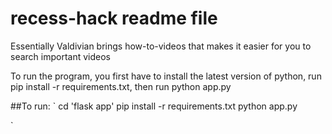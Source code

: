 # recess-hack readme file

Essentially Valdivian brings how-to-videos that makes it easier for you to search important videos

To run the program, you first have to install the latest version of python, run pip install -r requirements.txt, then run python app.py

##To run:
`
cd 'flask app'
pip install -r requirements.txt
python app.py

`
